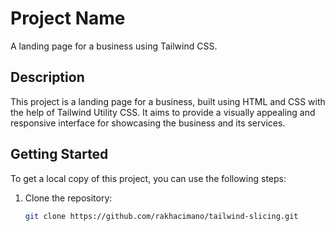 # Project Name

A landing page for a business using Tailwind CSS.

## Description

This project is a landing page for a business, built using HTML and CSS with the help of Tailwind Utility CSS. It aims to provide a visually appealing and responsive interface for showcasing the business and its services.

## Getting Started

To get a local copy of this project, you can use the following steps:

1. Clone the repository:
   ```bash
   git clone https://github.com/rakhacimano/tailwind-slicing.git


